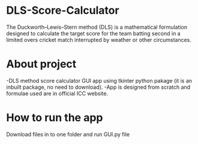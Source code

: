 # DLS-Score-Calculator
The Duckworth–Lewis–Stern method (DLS) is a mathematical formulation designed to calculate the target score for the team batting second in a limited overs cricket match interrupted by weather or other circumstances.

# About project
-DLS method score calculator GUI app using tkinter python pakage (it is an inbuilt package, no need to download).
-App is designed from scratch and formulae used are in official ICC website.

# How to run the app
Download files in to one folder and run GUI.py file
